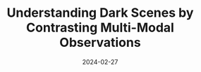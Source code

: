 ---
layout: seminar-post
title: ' Understanding Dark Scenes by Contrasting Multi-Modal Observations'
subtitle: ''
categories: "Computer Vision"
tags: [Image-Segmentation]
date: 2024-02-27
pdf_url: 'https://drive.google.com/file/d/1Y7vsGJ-W-fhp0z6ap9f5tyasEaY7H_DU/preview'
---